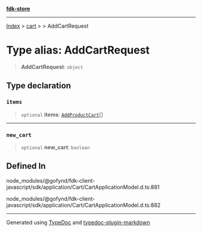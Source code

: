 [**fdk-store**](../../../README.md)
***

[Index](../../../API.md) > [cart](../../README.md) > [<internal>](../README.md) > AddCartRequest

# Type alias: AddCartRequest

> **AddCartRequest**: `object`

## Type declaration

### `items`

> `optional` **items**: [`AddProductCart`](type-alias.AddProductCart.md)[]

***

### `new_cart`

> `optional` **new\_cart**: `boolean`

## Defined In

node\_modules/@gofynd/fdk-client-javascript/sdk/application/Cart/CartApplicationModel.d.ts:881

node\_modules/@gofynd/fdk-client-javascript/sdk/application/Cart/CartApplicationModel.d.ts:882

***
Generated using [TypeDoc](https://typedoc.org/) and [typedoc-plugin-markdown](https://www.npmjs.com/package/typedoc-plugin-markdown)
